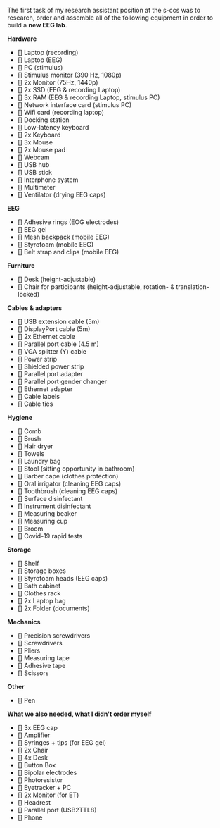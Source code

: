 The first task of my research assistant position at the s-ccs was to research, order and assemble all of the following equipment in order to build a **new EEG lab**.

**Hardware**
- [] Laptop (recording)
- [] Laptop (EEG)
- [] PC (stimulus)
- [] Stimulus monitor (390 Hz, 1080p)
- [] 2x Monitor (75Hz, 1440p)
- [] 2x SSD (EEG & recording Laptop)
- [] 3x RAM (EEG & recording Laptop, stimulus PC)
- [] Network interface card (stimulus PC)
- [] Wifi card (recording laptop)
- [] Docking station
- [] Low-latency keyboard
- [] 2x Keyboard
- [] 3x Mouse
- [] 2x Mouse pad
- [] Webcam
- [] USB hub
- [] USB stick
- [] Interphone system
- [] Multimeter
- [] Ventilator (drying EEG caps)

**EEG**
- [] Adhesive rings (EOG electrodes)
- [] EEG gel
- [] Mesh backpack (mobile EEG)
- [] Styrofoam (mobile EEG)
- [] Belt strap and clips (mobile EEG)

**Furniture**
- [] Desk (height-adjustable)
- [] Chair for participants (height-adjustable, rotation- & translation-locked)

**Cables & adapters**
- [] USB extension cable (5m)
- [] DisplayPort cable (5m)
- [] 2x Ethernet cable
- [] Parallel port cable (4.5 m)
- [] VGA splitter (Y) cable
- [] Power strip
- [] Shielded power strip
- [] Parallel port adapter
- [] Parallel port gender changer
- [] Ethernet adapter
- [] Cable labels
- [] Cable ties

**Hygiene**
- [] Comb
- [] Brush
- [] Hair dryer
- [] Towels
- [] Laundry bag
- [] Stool (sitting opportunity in bathroom)
- [] Barber cape  (clothes protection)
- [] Oral irrigator (cleaning EEG caps)
- [] Toothbrush (cleaning EEG caps)
- [] Surface disinfectant
- [] Instrument disinfectant
- [] Measuring beaker
- [] Measuring cup
- [] Broom
- [] Covid-19 rapid tests

**Storage**
- [] Shelf
- [] Storage boxes
- [] Styrofoam heads (EEG caps)
- [] Bath cabinet
- [] Clothes rack
- [] 2x Laptop bag
- [] 2x Folder (documents)

**Mechanics**
- [] Precision screwdrivers
- [] Screwdrivers
- [] Pliers
- [] Measuring tape
- [] Adhesive tape
- [] Scissors

**Other**
- [] Pen

**What we also needed, what I didn't order myself**
- [] 3x EEG cap
- [] Amplifier
- [] Syringes + tips (for EEG gel)
- [] 2x Chair
- [] 4x Desk
- [] Button Box
- [] Bipolar electrodes
- [] Photoresistor
- [] Eyetracker + PC
- [] 2x Monitor (for ET)
- [] Headrest
- [] Parallel port (USB2TTL8)
- [] Phone